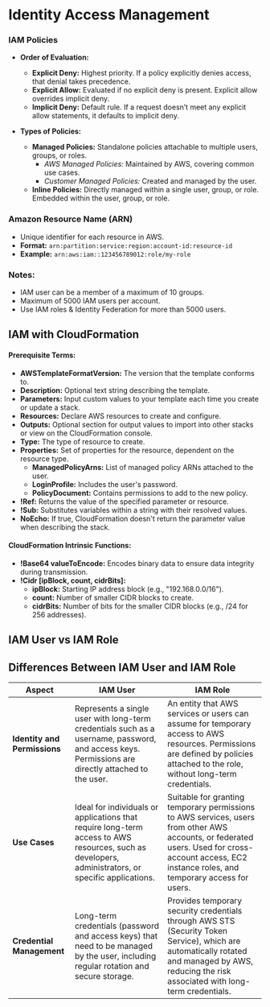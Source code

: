 # Identity Access Management
### IAM Policies
- **Order of Evaluation:**
  - **Explicit Deny:** Highest priority. If a policy explicitly denies access, that denial takes precedence.
  - **Explicit Allow:** Evaluated if no explicit deny is present. Explicit allow overrides implicit deny.
  - **Implicit Deny:** Default rule. If a request doesn’t meet any explicit allow statements, it defaults to implicit deny.

- **Types of Policies:**
  - **Managed Policies:** Standalone policies attachable to multiple users, groups, or roles. 
    - *AWS Managed Policies:* Maintained by AWS, covering common use cases.
    - *Customer Managed Policies:* Created and managed by the user.
  - **Inline Policies:** Directly managed within a single user, group, or role. Embedded within the user, group, or role.

### Amazon Resource Name (ARN)
- Unique identifier for each resource in AWS.
- **Format:** `arn:partition:service:region:account-id:resource-id`
- **Example:** `arn:aws:iam::123456789012:role/my-role`

### Notes:
- IAM user can be a member of a maximum of 10 groups.
- Maximum of 5000 IAM users per account.
- Use IAM roles & Identity Federation for more than 5000 users.

## IAM with CloudFormation

#### Prerequisite Terms:
- **AWSTemplateFormatVersion:** The version that the template conforms to.
- **Description:** Optional text string describing the template.
- **Parameters:** Input custom values to your template each time you create or update a stack.
- **Resources:** Declare AWS resources to create and configure.
- **Outputs:** Optional section for output values to import into other stacks or view on the CloudFormation console.
- **Type:** The type of resource to create.
- **Properties:** Set of properties for the resource, dependent on the resource type.
  - **ManagedPolicyArns:** List of managed policy ARNs attached to the user.
  - **LoginProfile:** Includes the user's password.
  - **PolicyDocument:** Contains permissions to add to the new policy.
- **!Ref:** Returns the value of the specified parameter or resource.
- **!Sub:** Substitutes variables within a string with their resolved values.
- **NoEcho:** If true, CloudFormation doesn't return the parameter value when describing the stack.

#### CloudFormation Intrinsic Functions:
- **!Base64 valueToEncode:** Encodes binary data to ensure data integrity during transmission.
- **!Cidr [ipBlock, count, cidrBits]:**
  - **ipBlock:** Starting IP address block (e.g., "192.168.0.0/16").
  - **count:** Number of smaller CIDR blocks to create.
  - **cidrBits:** Number of bits for the smaller CIDR blocks (e.g., /24 for 256 addresses).

## IAM User vs IAM Role 
## Differences Between IAM User and IAM Role

| Aspect                | IAM User                                                                 | IAM Role                                                                                     |
|-----------------------|--------------------------------------------------------------------------|----------------------------------------------------------------------------------------------|
| **Identity and Permissions** | Represents a single user with long-term credentials such as a username, password, and access keys. Permissions are directly attached to the user. | An entity that AWS services or users can assume for temporary access to AWS resources. Permissions are defined by policies attached to the role, without long-term credentials. |
| **Use Cases**         | Ideal for individuals or applications that require long-term access to AWS resources, such as developers, administrators, or specific applications. | Suitable for granting temporary permissions to AWS services, users from other AWS accounts, or federated users. Used for cross-account access, EC2 instance roles, and temporary access for users. |
| **Credential Management** | Long-term credentials (password and access keys) that need to be managed by the user, including regular rotation and secure storage. | Provides temporary security credentials through AWS STS (Security Token Service), which are automatically rotated and managed by AWS, reducing the risk associated with long-term credentials. |


